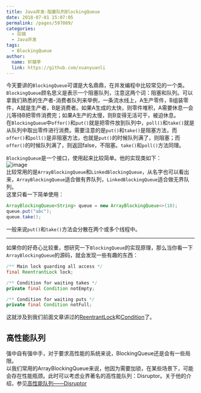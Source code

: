 ```yaml
---
title: Java并发-阻塞队列BlockingQueue
date: 2018-07-01 15:07:05
permalink: /pages/597089/
categories: 
  - 后端
  - Java并发
tags: 
  - BlockingQueue
author: 
  name: 轩辕李
  link: https://github.com/xuanyuanli
---
```


今天要讲的`BlockingQueue`可谓是大名鼎鼎，在并发编程中比较常见的一个类。  
`BlockingQueue`顾名思义是表示一个阻塞队列，注意这两个词：阻塞和队列。可以拿我们熟悉的生产者-消费者队列来举例，一条流水线上，A生产零件，B组装零件，A就是生产者，B是消费者。如果A生成的太快，则零件堆积，A需要休息一会儿等待B把零件消费完；如果A生产的太慢，则B变得无活可干，被迫休息。  
在`BlockingQueue`中`offer()`和`put()`就是把零件放到队列中，`poll()`和`take()`就是从队列中取出零件进行消费。需要注意的是`put()`和`take()`是阻塞方法，而`offer()`和`poll()`是非阻塞方法，也就是`put()`的时候队列满了，则阻塞；而`offer()`的时候队列满了，则返回false，不阻塞。`take()`和`poll()`方法同理。  
<!-- more -->

`BlockingQueue`是一个接口，使用起来比较简单。他的实现类如下：  
![image](https://cdn.staticaly.com/gh/xuanyuanli/Img@master/picx/image.2qappkzmpag0.jpg)  
比较常用的是`ArrayBlockingQueue`和`LinkedBlockingQueue`，从名字也可以看出来，`ArrayBlockingQueue`适合做有界队列，`LinkedBlockingQueue`适合做无界队列。  
这里只看一下简单使用：
```java
ArrayBlockingQueue<String> queue = new ArrayBlockingQueue<>(10);
queue.put("abc");
queue.take();
```
一般来说`put()`和`take()`方法会分散在两个或多个线程中。

--- 

如果你的好奇心比较重，想研究一下`BlockingQueue`的实现原理，那么当你看一下`ArrayBlockingQueue`的源码，就会发现一些有趣的东西：
```java
/** Main lock guarding all access */
final ReentrantLock lock;

/** Condition for waiting takes */
private final Condition notEmpty;

/** Condition for waiting puts */
private final Condition notFull;
```
这就涉及到我们前面文章讲过的[ReentrantLock](/pages/cb2003/)和[Condition](/pages/cb2003/)了。

## 高性能队列
强中自有强中手，对于要求高性能的系统来说，BlockingQueue还是会有一些局限。  
以我们常用的ArrayBlockingQueue来说，他因为需要加锁，在某些场景下，可能会存在性能瓶颈。此时可以考虑业界著名的高性能队列：Disruptor。关于他的介绍，参见[高性能队列——Disruptor](https://tech.meituan.com/2016/11/18/disruptor.html)
